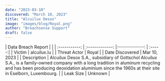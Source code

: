 ```yaml
---
date: "2023-03-10"
discovered: "March 10, 2023"
title: "Alcuilux Desox"
image: "images/blog/Royal.png"
author: "Breachsense Support"
draft: false
---
```


| Data Breach Report           |              | 
| :-----------: | :-------------:     |:-------------:    | :-----:|
| Victim      | alcuilux.lu      | 
| Threat Actor      | Royal      | 
| Date Discovered      | Mar 10, 2023      | 
| Description      | Alcuilux Desox S.A., subsidiary of Gottschol Alcuilux S.A., is a family-owned company with a long tradition in aluminum recycling and has been producing deoxidation aluminium since the 1960s at their site in Eselborn, Luxembourg.      | 
| Leak Size      | Unknown      | 

